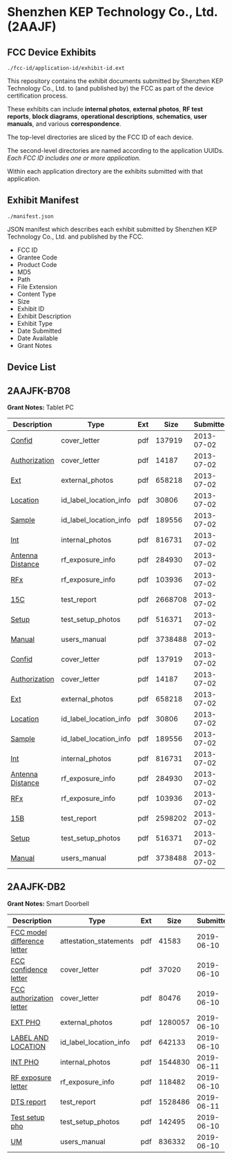 # Shenzhen KEP Technology Co., Ltd. (2AAJF)
## FCC Device Exhibits

```
./fcc-id/application-id/exhibit-id.ext
```

This repository contains the exhibit documents submitted by Shenzhen KEP Technology Co., Ltd. to (and published by) the FCC as part of the device certification process.

These exhibits can include **internal photos**, **external photos**, **RF test reports**, **block diagrams**, **operational descriptions**, **schematics**, **user manuals**, and various **correspondence**.

The top-level directories are sliced by the FCC ID of each device.

The second-level directories are named according to the application UUIDs. *Each FCC ID includes one or more application.*

Within each application directory are the exhibits submitted with that application. 

## Exhibit Manifest

```
./manifest.json
```

JSON manifest which describes each exhibit submitted by Shenzhen KEP Technology Co., Ltd. and published by the FCC.

- FCC ID
- Grantee Code
- Product Code
- MD5
- Path
- File Extension
- Content Type
- Size
- Exhibit ID
- Exhibit Description
- Exhibit Type
- Date Submitted
- Date Available
- Grant Notes

## Device List
## 2AAJFK-B708
**Grant Notes:** Tablet PC

| Description | Type | Ext | Size | Submitted | Available |
| ----------- | ---- | --- | ---- | --------- | --------- |
| [Confid](2AAJFK-B708/5b2a2d39e70f254e3280a9791ed0bd19/2006233.pdf) | cover_letter | pdf | 137919 | 2013-07-02 | 2013-07-02 |
| [Authorization](2AAJFK-B708/5b2a2d39e70f254e3280a9791ed0bd19/2006234.pdf) | cover_letter | pdf | 14187 | 2013-07-02 | 2013-07-02 |
| [Ext](2AAJFK-B708/5b2a2d39e70f254e3280a9791ed0bd19/2006235.pdf) | external_photos | pdf | 658218 | 2013-07-02 | 2013-07-02 |
| [Location](2AAJFK-B708/5b2a2d39e70f254e3280a9791ed0bd19/2006236.pdf) | id_label_location_info | pdf | 30806 | 2013-07-02 | 2013-07-02 |
| [Sample](2AAJFK-B708/5b2a2d39e70f254e3280a9791ed0bd19/2006237.pdf) | id_label_location_info | pdf | 189556 | 2013-07-02 | 2013-07-02 |
| [Int](2AAJFK-B708/5b2a2d39e70f254e3280a9791ed0bd19/2006239.pdf) | internal_photos | pdf | 816731 | 2013-07-02 | 2013-07-02 |
| [Antenna Distance](2AAJFK-B708/5b2a2d39e70f254e3280a9791ed0bd19/2006232.pdf) | rf_exposure_info | pdf | 284930 | 2013-07-02 | 2013-07-02 |
| [RFx](2AAJFK-B708/5b2a2d39e70f254e3280a9791ed0bd19/2006245.pdf) | rf_exposure_info | pdf | 103936 | 2013-07-02 | 2013-07-02 |
| [15C](2AAJFK-B708/5b2a2d39e70f254e3280a9791ed0bd19/2006287.pdf) | test_report | pdf | 2668708 | 2013-07-02 | 2013-07-02 |
| [Setup](2AAJFK-B708/5b2a2d39e70f254e3280a9791ed0bd19/2006246.pdf) | test_setup_photos | pdf | 516371 | 2013-07-02 | 2013-07-02 |
| [Manual](2AAJFK-B708/5b2a2d39e70f254e3280a9791ed0bd19/2006247.pdf) | users_manual | pdf | 3738488 | 2013-07-02 | 2013-07-02 |
| [Confid](2AAJFK-B708/8c506a0201f052e88d0feabe52f7d7e1/2006233.pdf) | cover_letter | pdf | 137919 | 2013-07-02 | 2013-07-02 |
| [Authorization](2AAJFK-B708/8c506a0201f052e88d0feabe52f7d7e1/2006234.pdf) | cover_letter | pdf | 14187 | 2013-07-02 | 2013-07-02 |
| [Ext](2AAJFK-B708/8c506a0201f052e88d0feabe52f7d7e1/2006235.pdf) | external_photos | pdf | 658218 | 2013-07-02 | 2013-07-02 |
| [Location](2AAJFK-B708/8c506a0201f052e88d0feabe52f7d7e1/2006236.pdf) | id_label_location_info | pdf | 30806 | 2013-07-02 | 2013-07-02 |
| [Sample](2AAJFK-B708/8c506a0201f052e88d0feabe52f7d7e1/2006237.pdf) | id_label_location_info | pdf | 189556 | 2013-07-02 | 2013-07-02 |
| [Int](2AAJFK-B708/8c506a0201f052e88d0feabe52f7d7e1/2006239.pdf) | internal_photos | pdf | 816731 | 2013-07-02 | 2013-07-02 |
| [Antenna Distance](2AAJFK-B708/8c506a0201f052e88d0feabe52f7d7e1/2006232.pdf) | rf_exposure_info | pdf | 284930 | 2013-07-02 | 2013-07-02 |
| [RFx](2AAJFK-B708/8c506a0201f052e88d0feabe52f7d7e1/2006245.pdf) | rf_exposure_info | pdf | 103936 | 2013-07-02 | 2013-07-02 |
| [15B](2AAJFK-B708/8c506a0201f052e88d0feabe52f7d7e1/2006238.pdf) | test_report | pdf | 2598202 | 2013-07-02 | 2013-07-02 |
| [Setup](2AAJFK-B708/8c506a0201f052e88d0feabe52f7d7e1/2006246.pdf) | test_setup_photos | pdf | 516371 | 2013-07-02 | 2013-07-02 |
| [Manual](2AAJFK-B708/8c506a0201f052e88d0feabe52f7d7e1/2006247.pdf) | users_manual | pdf | 3738488 | 2013-07-02 | 2013-07-02 |
## 2AAJFK-DB2
**Grant Notes:** Smart Doorbell

| Description | Type | Ext | Size | Submitted | Available |
| ----------- | ---- | --- | ---- | --------- | --------- |
| [FCC model difference letter](2AAJFK-DB2/2423ce3b9682ba2fbdf79e1f4e0ecea3/4312559.pdf) | attestation_statements | pdf | 41583 | 2019-06-10 | 2019-06-11 |
| [FCC confidence letter](2AAJFK-DB2/2423ce3b9682ba2fbdf79e1f4e0ecea3/4312557.pdf) | cover_letter | pdf | 37020 | 2019-06-10 | 2019-06-11 |
| [FCC authorization letter](2AAJFK-DB2/2423ce3b9682ba2fbdf79e1f4e0ecea3/4312558.pdf) | cover_letter | pdf | 80476 | 2019-06-10 | 2019-06-11 |
| [EXT PHO](2AAJFK-DB2/2423ce3b9682ba2fbdf79e1f4e0ecea3/4312560.pdf) | external_photos | pdf | 1280057 | 2019-06-10 | 2019-06-11 |
| [LABEL AND LOCATION](2AAJFK-DB2/2423ce3b9682ba2fbdf79e1f4e0ecea3/4312561.pdf) | id_label_location_info | pdf | 642133 | 2019-06-10 | 2019-06-11 |
| [INT PHO](2AAJFK-DB2/2423ce3b9682ba2fbdf79e1f4e0ecea3/4312800.pdf) | internal_photos | pdf | 1544830 | 2019-06-11 | 2019-06-11 |
| [RF exposure letter](2AAJFK-DB2/2423ce3b9682ba2fbdf79e1f4e0ecea3/4312566.pdf) | rf_exposure_info | pdf | 118482 | 2019-06-10 | 2019-06-11 |
| [DTS report](2AAJFK-DB2/2423ce3b9682ba2fbdf79e1f4e0ecea3/4312567.pdf) | test_report | pdf | 1528486 | 2019-06-11 | 2019-06-11 |
| [Test setup pho](2AAJFK-DB2/2423ce3b9682ba2fbdf79e1f4e0ecea3/4312564.pdf) | test_setup_photos | pdf | 142495 | 2019-06-10 | 2019-06-11 |
| [UM](2AAJFK-DB2/2423ce3b9682ba2fbdf79e1f4e0ecea3/4312565.pdf) | users_manual | pdf | 836332 | 2019-06-10 | 2019-06-11 |

